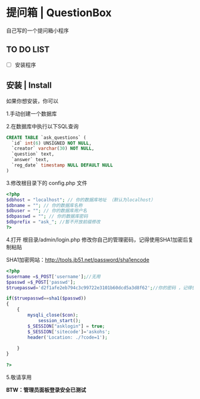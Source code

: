 # 提问箱 | QuestionBox

自己写的一个提问箱小程序

## TO DO LIST

- [ ] 安装程序

## 安装 | Install

如果你想安装，你可以

1.手动创建一个数据库

2.在数据库中执行以下SQL查询

```sql
CREATE TABLE `ask_questions` (
  `id` int(6) UNSIGNED NOT NULL,
  `creator` varchar(30) NOT NULL,
  `question` text,
  `answer` text,
  `reg_date` timestamp NULL DEFAULT NULL
)
```

3.修改根目录下的 config.php 文件
```PHP
<?php
$dbhost = "localhost"; // 你的数据库地址 （默认为localhost）
$dbname = ""; // 你的数据库名称
$dbuser = ""; // 你的数据库用户名
$dbpasswd = ""; // 你的数据库密码
$dbprefix = "ask_"; //暂不开放前缀修改
?>
```

4.打开 根目录/admin/login.php 修改你自己的管理密码，记得使用SHA1加密后复制粘贴

SHA1加密网站：http://tools.jb51.net/password/sha1encode

```PHP
<?php
$username =$_POST['username'];//无用
$passwd =$_POST['passwd'];
$truepasswd='d2f1afe2eb794c3c99722e3101b60dcd5a3d8f62';//你的密码 ，记得使用SHA1 加密

if($truepasswd==sha1($passwd))
{
    {
        mysqli_close($con);
            session_start();
        $_SESSION["asklogin"] = true;
        $_SESSION['sitecode']='askohs';
        header('Location: ./?code=1');
        
    }
}
 
?>
```

5.敬请享用

**BTW：管理员面板登录安全已测试**

